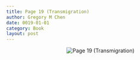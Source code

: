 ```yaml
---
title: Page 19 (Transmigration)
author: Gregory M Chen
date: 0019-01-01
category: Book
layout: post
---
```


<p style="text-align:center;"><img src="{{site.baseurl}}/assets/Graphics_v3.2/Page19_Transmigration.png" alt="Page 19 (Transmigration)" style="max-height: calc(100vh - 30px - 100px);"/></p>
